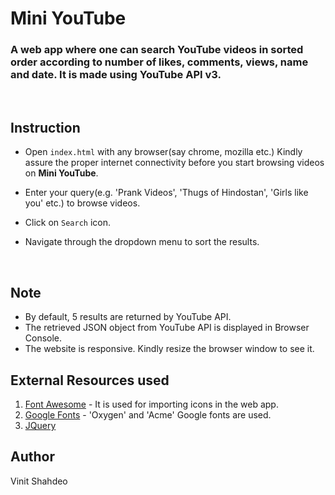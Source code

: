 # Mini YouTube

### A web app where one can search YouTube videos in sorted order according to number of likes, comments, views, name and date. It is made using YouTube API v3.

<br>

## Instruction

- Open `index.html` with any browser(say chrome, mozilla etc.) Kindly assure the proper internet connectivity before you start browsing videos on **Mini YouTube**.

- Enter your query(e.g. 'Prank Videos', 'Thugs of Hindostan', 'Girls like you' etc.) to browse videos.

- Click on `Search` icon.

- Navigate through the dropdown menu to sort the results.

<br>

## Note

- By default, 5 results are returned by YouTube API.
- The retrieved JSON object from YouTube API is displayed in Browser Console.
- The website is responsive. Kindly resize the browser window to see it.


## External Resources used

1. [Font Awesome](https://fontawesome.com/) - It is used for importing icons in the web app.
2. [Google Fonts](https://fonts.google.com/) - 'Oxygen' and 'Acme' Google fonts are used.
3. [JQuery](https://jquery.com/)


## Author
Vinit Shahdeo
